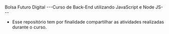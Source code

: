 Bolsa Futuro Digital
---Curso de Back-End utilizando JavaScript e Node JS---

 - Esse repositório tem por finalidade compartilhar as atividades realizadas durante o curso.
